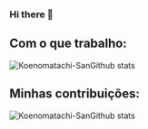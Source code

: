 ### Hi there 👋

<!--
**marconwillian/Marconwillian** is a ✨ _special_ ✨ repository because its `README.md` (this file) appears on your GitHub profile.

Here are some ideas to get you started:

- 🔭 I’m currently working on ...
- 🌱 I’m currently learning ...
- 👯 I’m looking to collaborate on ...
- 🤔 I’m looking for help with ...
- 💬 Ask me about ...
- 📫 How to reach me: ...
- 😄 Pronouns: ...
- ⚡ Fun fact: ...
-->

## Com o que trabalho:
![Koenomatachi-SanGithub stats](https://github-readme-stats.vercel.app/api/top-langs/?username=marconwillian&layout=compact&theme=dark)

## Minhas contribuições:
![Koenomatachi-SanGithub stats](https://github-readme-stats.vercel.app/api?username=marconwillian&theme=dark&show_icons=true)
